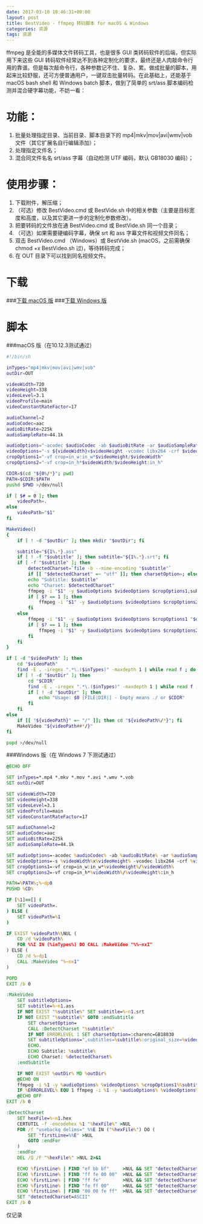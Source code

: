 ```yaml
---
date: 2017-03-10 10:46:31+00:00
layout: post
title: BestVideo - ffmpeg 转码脚本 for macOS & Windows 
categories: 资源
tags: 资源
---
```



ffmpeg 是全能的多媒体文件转码工具，也是很多 GUI 类转码软件的后端，但实际用下来这些 GUI 转码软件经常达不到各种定制化的要求，最终还是人肉敲命令行用的靠谱。但是每次敲命令行，各种参数记不住、复杂、累。做成批量的脚本，用起来比较舒服，还可方便普通用户，一键双击批量转码。在此基础上，还能基于 macOS bash shell 和 Windows batch 脚本，做到了简单的 srt/ass 脚本编码检测并混合硬字幕功能，不妨一看：

# 功能：
1. 批量处理指定目录、当前目录、脚本目录下的 mp4|mkv|mov|avi|wmv|vob 文件（其它扩展名自行编辑添加）；
2. 处理指定文件名；
3. 混合同文件名名 srt/ass 字幕（自动检测 UTF 编码，默认 GB18030 编码）；

# 使用步骤：
1. 下载附件，解压缩；
2. （可选）修改 BestVideo.cmd 或 BestVide.sh 中的相关参数（主要是目标宽度和高度，以及其它更进一步的定制化参数修改）。
3. 把要转码的文件放在通 BestVideo.cmd 或 BestVide.sh 同一个目录；
4. （可选）如果需要硬编码字幕，确保 srt 和 ass 字幕文件和视频文件同名；
5. 双击 BestVideo.cmd （Windows）或 BestVide.sh (macOS，之前需确保 chmod +x BestVideo.sh 过)，等待转码完成；
6. 在 OUT 目录下可以找到同名视频文件。

# 下载
###[下载 macOS 版](/assets/BestVideo_macOS.zip)
###[下载 Windows 版](/assets/BestVideo_Win.zip)


# 脚本

###macOS 版（在10.12.3测试通过）

```sh
#!/bin/sh

inTypes="mp4|mkv|mov|avi|wmv|vob"
outDir=OUT

videoWidth=720
videoHeight=338
videoLevel=3.1
videoProfile=main
videoConstantRateFactor=17

audioChannel=2
audioCodec=aac
audioBitRate=225k
audioSampleRate=44.1k

audioOptions="-acodec $audioCodec -ab $audioBitRate -ar $audioSampleRate -ac $audioChannel"
videoOptions="-s ${videoWidth}x$videoHeight -vcodec libx264 -crf $videoConstantRateFactor -profile:v $videoProfile -level $videoLevel"
cropOptions1="-vf crop=in_w:in_w*$videoHeight/$videoWidth"
cropOptions2="-vf crop=in_h*$videoWidth/$videoHeight:in_h"

CDIR=$(cd "${0%/*}"; pwd)
PATH=$CDIR:$PATH
pushd $PWD >/dev/null

if [ $# = 0 ]; then
	videoPath=.
else
	videoPath="$1"
fi

MakeVideo()
{
	if [ ! -d "$outDir" ]; then mkdir "$outDir"; fi

	subtitle="${1%.*}.ass"
	if [ ! -f "$subtitle" ]; then subtitle="${1%.*}.srt"; fi
	if [ -f "$subtitle" ]; then 
		detectedCharset=`file -b --mime-encoding "$subtitle"`
		if [[ "$detectedCharset" =~ "utf" ]]; then charsetOption=; else charsetOption=":charenc=GB18030"; fi
		echo "Subtitle: $subtitle"
		echo "Charset: $detectedCharset"
		ffmpeg -i "$1" -y $audioOptions $videoOptions $cropOptions1,subtitles="$subtitle"$charsetOption "$outDir/${1%.*}.mp4" </dev/null
		if [ $? == 1 ]; then
			ffmpeg -i "$1" -y $audioOptions $videoOptions $cropOptions2,subtitles="$subtitle"$charsetOption "$outDir/${1%.*}.mp4" </dev/null
		fi
	else
		ffmpeg -i "$1" -y $audioOptions $videoOptions $cropOptions1 "$outDir/${1%.*}.mp4" </dev/null
		if [ $? == 1 ]; then
			ffmpeg -i "$1" -y $audioOptions $videoOptions $cropOptions2 "$outDir/${1%.*}.mp4" </dev/null
		fi
	fi
}

if [ -d "$videoPath" ]; then
	cd "$videoPath"
	find -E . -iregex ".*\.($inTypes)" -maxdepth 1 | while read f ; do MakeVideo "${f##*/}" ; done
	if [ ! -d "$outDir" ]; then
		cd "$CDIR"
		find -E . -iregex ".*\.($inTypes)" -maxdepth 1 | while read f ; do MakeVideo "${f##*/}" ; done
		if [ ! -d "$outDir" ]; then
			echo "Usage: $0 [FILE|DIR|] - Empty means ./ or $CDIR"
		fi
	fi
else
	if [[ "${videoPath}" =~ "/" ]]; then cd "${videoPath%/*}"; fi
	MakeVideo "${videoPath##*/}"
fi

popd >/dev/null
```

###Windows 版（在 Windows 7 下测试通过）

```bat
@ECHO OFF

SET inTypes=*.mp4 *.mkv *.mov *.avi *.wmv *.vob
SET outDir=OUT

SET videoWidth=720
SET videoHeight=338
SET videoLevel=3.1
SET videoProfile=main
SET videoConstantRateFactor=17

SET audioChannel=2
SET audioCodec=aac
SET audioBitRate=225k
SET audioSampleRate=44.1k

SET audioOptions=-acodec %audioCodec% -ab %audioBitRate% -ar %audioSampleRate% -ac %audioChannel%
SET videoOptions=-s %videoWidth%x%videoHeight% -vcodec libx264 -crf %videoConstantRateFactor% -profile:v %videoProfile% -level %videoLevel%
SET cropOptions1=-vf crop=in_w:in_w*%videoHeight%/%videoWidth%
SET cropOptions2=-vf crop=in_h*%videoWidth%/%videoHeight%:in_h

PATH=%PATH%;%~dp0
PUSHD %CD%

IF [%1]==[] (
	SET videoPath=.
) ELSE (
	SET videoPath=%1
)

IF EXIST %videoPath%\NUL (
	CD /d %videoPath%
	FOR %%I IN (%inTypes%) DO CALL :MakeVideo "%%~nxI"
) ELSE (
	CD /d %~dp1
	CALL :MakeVideo "%~nx1"
)

POPD
EXIT /b 0

:MakeVideo
	SET subtitleOptions=
	SET subtitle=%~n1.ass
	IF NOT EXIST "%subtitle%" SET subtitle=%~n1.srt
	IF NOT EXIST "%subtitle%" GOTO :endSubtitle
		SET charsetOption=
		CALL :DetectCharset "%subtitle%"
		IF NOT ERRORLEVEL 1 SET charsetOption=:charenc=GB18030
		SET subtitleOptions=",subtitles=%subtitle%:original_size=%videoWidth%x%videoHeight%%charsetOption%"
		ECHO.
		ECHO Subtitle: %subtitle%
		ECHO Charset: %detectedCharset%
	:endSubtitle

	IF NOT EXIST %outDir% MD %outDir%
	@ECHO ON
	ffmpeg -i %1 -y %audioOptions% %videoOptions% %cropOptions1%%subtitleOptions% "%outDir%\%~n1.mp4"
	IF %ERRORLEVEL% EQU 1 ffmpeg -i %1 -y %audioOptions% %videoOptions% %cropOptions2%%subtitleOptions% "%outDir%\%~n1.mp4"
	@ECHO OFF
EXIT /b 0

:DetectCharset
	SET hexFile=%~n1.hex
	CERTUTIL -f -encodehex %1 "%hexFile%" >NUL
	FOR /f "usebackq delims=" %%E IN ("%hexFile%") DO (
		SET "firstLine=%%E" >NUL
		GOTO :endFor
	)
	:endFor
	DEL /Q /F "%hexFile%" >NUL 2>&1

	ECHO %firstLine% | FIND "ef bb bf"     >NUL && SET "detectedCharset=UTF-8"     && EXIT /b 1
	ECHO %firstLine% | FIND "ff fe 00 00"  >NUL && SET "detectedCharset=UTF-32 LE" && EXIT /b 5
	ECHO %firstLine% | FIND "ff fe"        >NUL && SET "detectedCharset=UTF-16"    && EXIT /b 2
	ECHO %firstLine% | FIND "fe ff 00"     >NUL && SET "detectedCharset=UTF-16 BE" && EXIT /b 3
	ECHO %firstLine% | FIND "00 00 fe ff"  >NUL && SET "detectedCharset=UTF-32 BE" && EXIT /b 4
	SET "detectedCharset=ASCII"
EXIT /b 0
```

仅记录